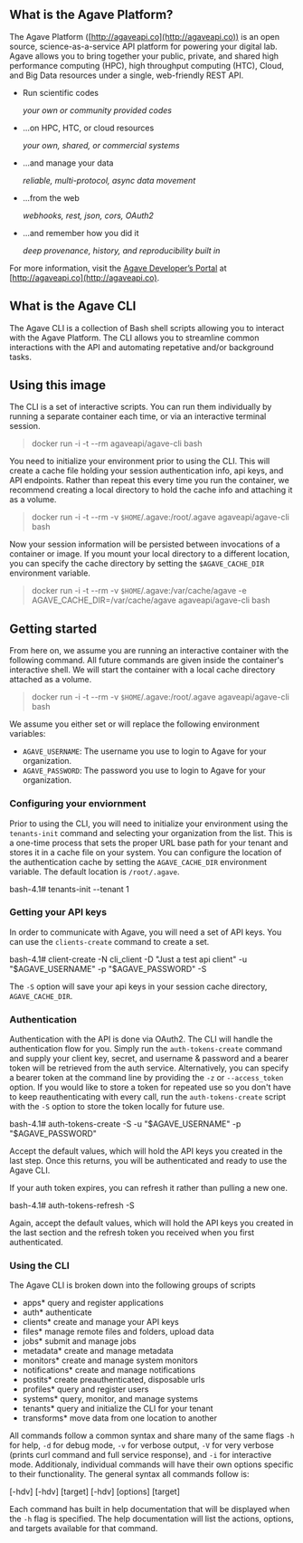 ## What is the Agave Platform?

The Agave Platform ([http://agaveapi.co](http://agaveapi.co)) is an open source, science-as-a-service API platform for powering your digital lab. Agave allows you to bring together your public, private, and shared high performance computing (HPC), high throughput computing (HTC), Cloud, and Big Data resources under a single, web-friendly REST API.

* Run scientific codes

  *your own or community provided codes*

* ...on HPC, HTC, or cloud resources

  *your own, shared, or commercial systems*

* ...and manage your data

  *reliable, multi-protocol, async data movement*

* ...from the web

  *webhooks, rest, json, cors, OAuth2*

* ...and remember how you did it

  *deep provenance, history, and reproducibility built in*

For more information, visit the [Agave Developer’s Portal](http://agaveapi.co) at [http://agaveapi.co](http://agaveapi.co).


## What is the Agave CLI

The Agave CLI is a collection of Bash shell scripts allowing you to interact with the Agave Platform. The CLI allows you to streamline common interactions with the API and automating repetative and/or background tasks.


## Using this image

The CLI is a set of interactive scripts. You can run them individually by running a separate container each time, or via an interactive terminal session.

  > docker run -i -t --rm agaveapi/agave-cli bash

You need to initialize your environment prior to using the CLI. This will create a cache file holding your session authentication info, api keys, and API endpoints. Rather than repeat this every time you run the container, we recommend creating a local directory to hold the cache info and attaching it as a volume.

  > docker run -i -t --rm -v `$HOME`/.agave:/root/.agave agaveapi/agave-cli bash

Now your session information will be persisted between invocations of a container or image. If you mount your local directory to a different location, you can specify the cache directory by setting the `$AGAVE_CACHE_DIR` environment variable.

  > docker run -i -t --rm -v `$HOME`/.agave:/var/cache/agave -e AGAVE_CACHE_DIR=/var/cache/agave agaveapi/agave-cli bash


## Getting started

From here on, we assume you are running an interactive container with the following command. All future commands are given inside the container's interactive shell. We will start the container with a local cache directory attached as a volume.

  > docker run -i -t --rm -v `$HOME`/.agave:/root/.agave agaveapi/agave-cli bash

We assume you either set or will replace the following environment variables:

* `AGAVE_USERNAME`: The username you use to login to Agave for your organization.
* `AGAVE_PASSWORD`: The password you use to login to Agave for your organization.


### Configuring your enviornment

Prior to using the CLI, you will need to initialize your environment using the `tenants-init` command and selecting your organization from the list. This is a one-time process that sets the proper URL base path for your tenant and stores it in a cache file on your system. You can configure the location of the authentication cache by setting the `AGAVE_CACHE_DIR` environment variable. The default location is `/root/.agave`.

  bash-4.1# tenants-init --tenant 1

### Getting your API keys

In order to communicate with Agave, you will need a set of API keys. You can use the `clients-create` command to create a set.

  bash-4.1# client-create -N cli_client -D "Just a test api client" -u "$AGAVE_USERNAME" -p "$AGAVE_PASSWORD" -S

The `-S` option will save your api keys in your session cache directory, `AGAVE_CACHE_DIR`.


### Authentication

Authentication with the API is done via OAuth2. The CLI will handle the authentication flow for you. Simply run the `auth-tokens-create` command and supply your client key, secret, and username & password and a bearer token will be retrieved from the auth service. Alternatively, you can specify a bearer token at the command line by providing the `-z` or `--access_token` option. If you would like to store a token for repeated use so you don't have to keep reauthenticating with every call, run the `auth-tokens-create` script with the `-S` option to store the token locally for future use.

  bash-4.1# auth-tokens-create -S -u "$AGAVE_USERNAME" -p "$AGAVE_PASSWORD"

Accept the default values, which will hold the API keys you created in the last step. Once this returns, you will be authenticated and ready to use the Agave CLI.

If your auth token expires, you can refresh it rather than pulling a new one.

  bash-4.1# auth-tokens-refresh -S

Again, accept the default values, which will hold the API keys you created in the last section and the refresh token you received when you first authenticated.

### Using the CLI

The Agave CLI is broken down into the following groups of scripts

  - apps*           query and register applications
  - auth*           authenticate
  - clients*        create and manage your API keys
  - files*          manage remote files and folders, upload data
  - jobs*           submit and manage jobs
  - metadata*			  create and manage metadata
  - monitors*			  create and manage system monitors
  - notifications*  create and manage notifications
  - postits*        create preauthenticated, disposable urls
  - profiles*       query and register users
  - systems*        query, monitor, and manage systems
  - tenants*        query and initialize the CLI for your tenant
  - transforms*     move data from one location to another

All commands follow a common syntax and share many of the same flags `-h` for help, `-d` for debug mode, `-v` for verbose output, `-V` for very verbose (prints curl command and full service response), and `-i` for interactive mode. Additionaly, individual commands will have their own options specific to their functionality. The general syntax all commands follow is:

  <command> [-hdv]
  <command> [-hdv] [target]
  <command> [-hdv] [options] [target]

Each command has built in help documentation that will be displayed when the `-h` flag is specified. The help documentation will list the actions, options, and targets available for that command.
